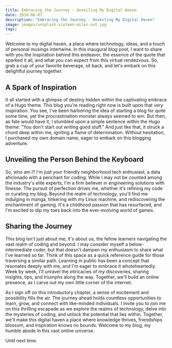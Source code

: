 ```yaml
---
title: Embracing the Journey - Unveiling My Digital Haven
date: 2018-06-07
description: "Embracing the Journey - Unveiling My Digital Haven"
image: images/unsplash-sixteen-miles-out.jpg
tags:
---
```


Welcome to my digital haven, a place where technology, ideas, and a touch of personal musings intertwine. In this inaugural blog post, I want to share with you the inspiration behind this endeavor, the essence of the quote that sparked it all, and what you can expect from this virtual rendezvous. So, grab a cup of your favorite beverage, sit back, and let's embark on this delightful journey together.

## A Spark of Inspiration
It all started with a glimpse of destiny hidden within the captivating embrace of a Hugo theme. This blog you're reading right now is built upon that very inspiration. You see, I've been harboring the idea of starting a blog for quite some time, yet the procrastination monster always seemed to win. But then, as fate would have it, I stumbled upon a simple sentence within the Hugo theme: "You don't start out writing good stuff." And just like that, it struck a chord deep within me, igniting a flame of determination. Without hesitation, I purchased my own domain name, eager to embark on this blogging adventure.

## Unveiling the Person Behind the Keyboard
So, who am I? I'm just your friendly neighborhood tech enthusiast, a data aficionado with a penchant for coding. While I may not be counted among the industry's elite experts, I'm a firm believer in engineering solutions with finesse. The pursuit of perfection drives me, whether it's refining my code or curating my blog. Beyond the realm of technology, you'll find me indulging in manga, tinkering with my Linux machine, and rediscovering the enchantment of gaming. It's a childhood passion that has resurfaced, and I'm excited to dip my toes back into the ever-evolving world of games.

## Sharing the Journey
This blog isn't just about me; it's about us, the fellow learners navigating the vast realm of coding and beyond. I may consider myself a below-intermediate coder, but that doesn't dampen my enthusiasm to share what I've learned so far. Think of this space as a quick reference guide for those traversing a similar path. Learning in public has been a concept that resonates deeply with me, and I'm eager to embrace it wholeheartedly. Week by week, I'll unravel the intricacies of my discoveries, sharing insights, tips, and triumphs along the way. Together, we'll build an online presence, as I carve out my own little corner of the internet.

As I sign off on this introductory chapter, a sense of excitement and possibility fills the air. The journey ahead holds countless opportunities to learn, grow, and connect with like-minded individuals. I invite you to join me on this thrilling escapade as we explore the realms of technology, delve into the mysteries of coding, and unlock the potential that lies within. Together, we'll make this digital haven a place where knowledge thrives, friendships blossom, and inspiration knows no bounds. Welcome to my blog, my humble abode in this vast online universe.

Until next time.

